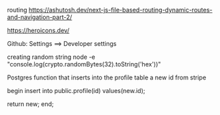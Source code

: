routing
https://ashutosh.dev/next-js-file-based-routing-dynamic-routes-and-navigation-part-2/

https://heroicons.dev/

Github: Settings ==> Developer settings

creating random string
node -e "console.log(crypto.randomBytes(32).toString('hex'))"

Postgres function that inserts into the profile table a new id from stripe

begin
insert into public.profile(id)
values(new.id);

return new;
end;
